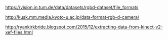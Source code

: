 https://vision.in.tum.de/data/datasets/rgbd-dataset/file_formats

http://kusk.mm.media.kyoto-u.ac.jp/data-format-rgb-d-camera/


http://ryankirkbride.blogspot.com/2015/12/extracting-data-from-kinect-v2-xef-files.html

